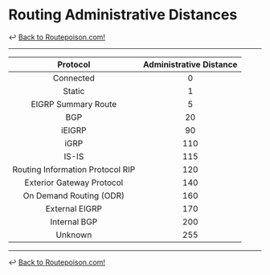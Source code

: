 # Routing Administrative Distances

↩️ [Back to Routepoison.com!](./../index.md)

---

| Protocol | Administrative Distance |
|:--------:|:-----------------------:|
|Connected|0|
|Static|1|
|EIGRP Summary Route|5|
|BGP|20|
|iEIGRP|90|
|iGRP|110|
|IS-IS|115|
|Routing Information Protocol RIP|120|
|Exterior Gateway Protocol|140|
|On Demand Routing (ODR)|160|
|External EIGRP|170|
|Internal BGP|200|
|Unknown|255|

---

↩️ [Back to Routepoison.com!](../../index.md)
